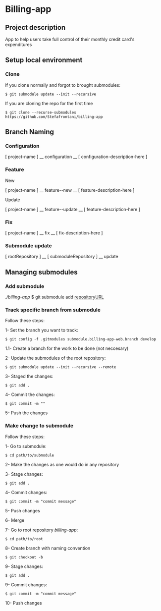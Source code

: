 # Billing-app


## Project description
App to help users take full control of their monthly credit card's expenditures

## Setup local environment

### Clone

If you clone normally and forgot to brought submodules:

    $ git submodule update --init --recursive

If you are cloning the repo for the first time

    $ git clone --recurse-submodules https://github.com/Stefafrontani/billing-app

## Branch Naming

### Configuration

[ project-name ] __ configuration __ [ configuration-description-here ]

### Feature

New 

[ project-name ] __ feature--new __ [ feature-description-here ]

Update

[ project-name ] __ feature--update __ [ feature-description-here ]

### Fix
[ project-name ] __ fix __ [ fix-description-here ]

### Submodule update

[ rootRepository ] __ [ submoduleRepository ] __ update

## Managing submodules

### Add submodule

_./billing-app_
    $ git submodule add [repositoryURL](http://github.com/stefafrontani/billing-app-web)

### Track specific branch from submodule
Follow these steps:

1- Set the branch you want to track:
    
    $ git config -f .gitmodules submodule.billing-app-web.branch develop
    
1.1- Create a branch for the work to be done (not neccesary)

2- Update the submodules of the root repository:

    $ git submodule update --init --recursive --remote

3- Staged the changes:

    $ git add .

4- Commit the changes:

    $ git commit -m ""

5- Push the changes


### Make change to submodule
Follow these steps:

1- Go to submodule:

    $ cd path/to/submodule

2- Make the changes as one would do in any repository

3- Stage changes:

    $ git add .

4- Commit changes:

    $ git commit -m "commit message"

5- Push changes

6- Merge

7- Go to root repository _billing-app_:

    $ cd path/to/root

8- Create branch with naming convention

    $ git checkout -b 

9- Stage changes:

    $ git add . 

9- Commit changes:

    $ git commit -m "commit message"

10- Push changes